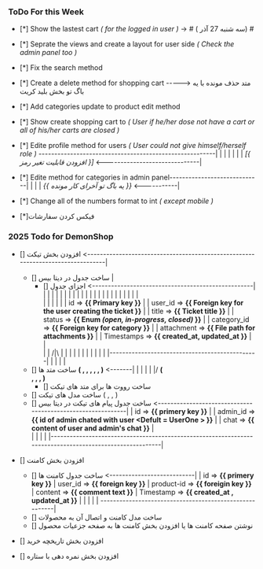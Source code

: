 ### ToDo For this Week

-   [*] Show the lastest cart _( for the logged in user )_ -> # ( سه شنبه 27 آذر) #
-   [*] Seprate the views and create a layout for user side _( Check the admin panel too )_
-   [*] Fix the search method
-   [*] Create a delete method for shopping cart -----> متد حذف مونده با یه باگ تو بخش بلید کریت
-   [*] Add categories update to product edit method
-   [*] Show create shopping cart to _( User if he/her dose not have a cart or all of his/her carts are closed )_
-   [*] Edite profile method for users _( User could not give himself/herself role )_ --------------------------------------------------------|
    |
    |
    |
    |
    |
    |
    _[{ افزودن قابلیت تغیر رمز }]_ <------------------------------|

-   [*] Edite method for categories in admin panel-----------------------------|
    |
    |
    |
    _{{ یه باگ تو آخرای کار مونده }}_ <-----------|

-   [*] Change all of the numbers format to int _( except mobile )_
-   [*]فیکس کردن سفارشات

### 2025 Todo for DemonShop

-   [] افزودن بخش تیکت <--------------------------------------------------------------------------------|
    -   [] ساخت جدول در دیتا بیس                                                                        |
        - [] اجزای جدول <---------------------------------------------------|                           |
                                                                            |                           |
                                                                            |                           |
                                                                            |                           |
                                                                            |                           |
                                                                            |                           |
                                                                            |                           |
                                                                            |                           |
                                                                            |                           |
                                                                            |                           |
                                                                            |                           |
                                                                            |                           |   
                                                                            |                           |
                                                                            |                           |
                                                                            |                           |
        id => **{{ Primary key }}**                                         |                           |
        user_id => **{{ Foreign key for the user creating the ticket }}**   |                           |
        title => **{{ Ticket title }}**                                     |                           |       
        status => **{{ Enum _(open, in-progress, closed)_ }}**              |                           |
        category_id => **{{ Foreign key for category }}**                   |                           |
        attachment => **{{ File path for attachments }}**                   |                           |
        Timestamps => **{{ created_at, updated_at }}**                      |                           |       
                                                                            |                           |
                           /|\                                              |                           |
                            |                                               |                           |
                            |                                               |                           |
                            |                                               |                           |
                            |-----------------------------------------------|                           |
                                                                                                        |
                                                                                                        |
                                                                                                        |
    - [] ساخت متد ها **( <store> , <index> , <show> , <update> , <destroy> , <changeStatus> )** <-------|
                                                    |
                                                    |
                                                    |
                                                    |
                                                   \|/
                      **( <search> , <uploadAttachment> , <addContent> , <export> )**  
        - [] ساخت رووت ها برای متد های تیکت
    - [] ساخت مدل های تیکت ( <User> , <Category> , <Ticket> )
    - [] ساخت جدول پیام های تیکت در دیتا بیس <------------------------------------------------------------|
|         id => **{{ primery key }}**                                                                     |
|         admin_id => **{{ id of admin chated with user <Defult = UserOne > }}**                          |
|         chat => **{{ content of user and admin's chat }}**                                              |                                            
|                                                                                                         |
|                                                                                                         |
|---------------------------------------------------------------------------------------------------------|










-   [] افزودن بخش کامنت
    - [] ساخت جدول کامنت ها <---------------------------|
                                                        |
        id => **{{ primery key }}**                     |
        user_id => **{{ foreign key }}**                |
        product-id => **{{ foreigin key }}**            |
        content => **{{ comment text }}**               |
        Timestamp => **{{ created_at , updated_at }}**  |
                                                        |
                                                        |
                                                        |
                                                        |
--------------------------------------------------------|
    -   [] ساخت مدل کامنت و اتصال آن به محصولات
    -   [] نوشتن صفحه کامنت ها یا افزودن بخش کامنت ها به صفحه جزعیات محصول
-   [] افزودن بخش تاریخچه خرید
-   [] افزودن بخش نمره دهی با ستاره
